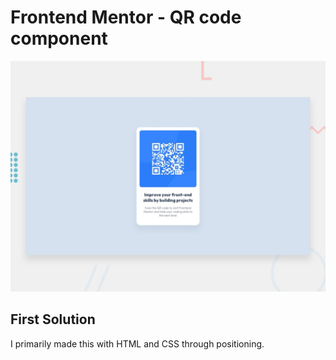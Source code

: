 # Frontend Mentor - QR code component

![Design preview for the QR code component coding challenge](./design/desktop-preview.jpg)

## First Solution 

I primarily made this with HTML and CSS through positioning. 
